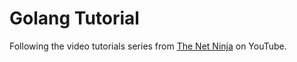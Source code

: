 # Golang Tutorial

Following the video tutorials series from [The Net Ninja](https://www.youtube.com/playlist?list=PL4cUxeGkcC9gC88BEo9czgyS72A3doDeM) on YouTube.